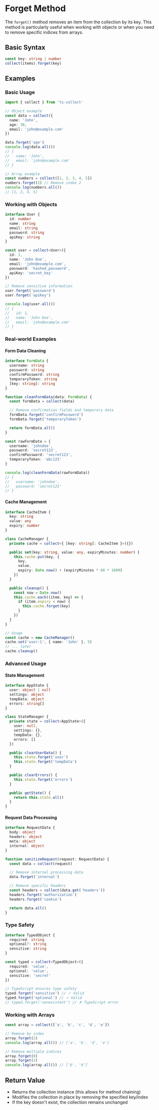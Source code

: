 # Forget Method

The `forget()` method removes an item from the collection by its key. This method is particularly useful when working with objects or when you need to remove specific indices from arrays.

## Basic Syntax

```typescript
const key: string | number
collect(items).forget(key)
```

## Examples

### Basic Usage

```typescript
import { collect } from 'ts-collect'

// Object example
const data = collect({
  name: 'John',
  age: 30,
  email: 'john@example.com'
})

data.forget('age')
console.log(data.all())
// {
//   name: 'John',
//   email: 'john@example.com'
// }

// Array example
const numbers = collect([1, 2, 3, 4, 5])
numbers.forget(2) // Remove index 2
console.log(numbers.all())
// [1, 2, 4, 5]
```

### Working with Objects

```typescript
interface User {
  id: number
  name: string
  email: string
  password: string
  apiKey: string
}

const user = collect<User>({
  id: 1,
  name: 'John Doe',
  email: 'john@example.com',
  password: 'hashed_password',
  apiKey: 'secret_key'
})

// Remove sensitive information
user.forget('password')
user.forget('apiKey')

console.log(user.all())
// {
//   id: 1,
//   name: 'John Doe',
//   email: 'john@example.com'
// }
```

### Real-world Examples

#### Form Data Cleaning

```typescript
interface FormData {
  username: string
  password: string
  confirmPassword: string
  temporaryToken: string
  [key: string]: string
}

function cleanFormData(data: FormData) {
  const formData = collect(data)

  // Remove confirmation fields and temporary data
  formData.forget('confirmPassword')
  formData.forget('temporaryToken')

  return formData.all()
}

const rawFormData = {
  username: 'johndoe',
  password: 'secret123',
  confirmPassword: 'secret123',
  temporaryToken: 'abc123'
}

console.log(cleanFormData(rawFormData))
// {
//   username: 'johndoe',
//   password: 'secret123'
// }
```

#### Cache Management

```typescript
interface CacheItem {
  key: string
  value: any
  expiry: number
}

class CacheManager {
  private cache = collect<{ [key: string]: CacheItem }>({})

  public set(key: string, value: any, expiryMinutes: number) {
    this.cache.put(key, {
      key,
      value,
      expiry: Date.now() + (expiryMinutes * 60 * 1000)
    })
  }

  public cleanup() {
    const now = Date.now()
    this.cache.each((item, key) => {
      if (item.expiry < now) {
        this.cache.forget(key)
      }
    })
  }
}

// Usage
const cache = new CacheManager()
cache.set('user:1', { name: 'John' }, 5)
// ... later
cache.cleanup()
```

### Advanced Usage

#### State Management

```typescript
interface AppState {
  user: object | null
  settings: object
  tempData: object
  errors: string[]
}

class StateManager {
  private state = collect<AppState>({
    user: null,
    settings: {},
    tempData: {},
    errors: []
  })

  public clearUserData() {
    this.state.forget('user')
    this.state.forget('tempData')
  }

  public clearErrors() {
    this.state.forget('errors')
  }

  public getState() {
    return this.state.all()
  }
}
```

#### Request Data Processing

```typescript
interface RequestData {
  body: object
  headers: object
  meta: object
  internal: object
}

function sanitizeRequest(request: RequestData) {
  const data = collect(request)

  // Remove internal processing data
  data.forget('internal')

  // Remove specific headers
  const headers = collect(data.get('headers'))
  headers.forget('authorization')
  headers.forget('cookie')

  return data.all()
}
```

### Type Safety

```typescript
interface TypedObject {
  required: string
  optional?: string
  sensitive: string
}

const typed = collect<TypedObject>({
  required: 'value',
  optional: 'value',
  sensitive: 'secret'
})

// TypeScript ensures type safety
typed.forget('sensitive') // ✓ Valid
typed.forget('optional') // ✓ Valid
// typed.forget('nonexistent') // ✗ TypeScript error
```

### Working with Arrays

```typescript
const array = collect(['a', 'b', 'c', 'd', 'e'])

// Remove by index
array.forget(2)
console.log(array.all()) // ['a', 'b', 'd', 'e']

// Remove multiple indices
array.forget(0)
array.forget(2)
console.log(array.all()) // ['b', 'd']
```

## Return Value

- Returns the collection instance (this allows for method chaining)
- Modifies the collection in place by removing the specified key/index
- If the key doesn't exist, the collection remains unchanged

